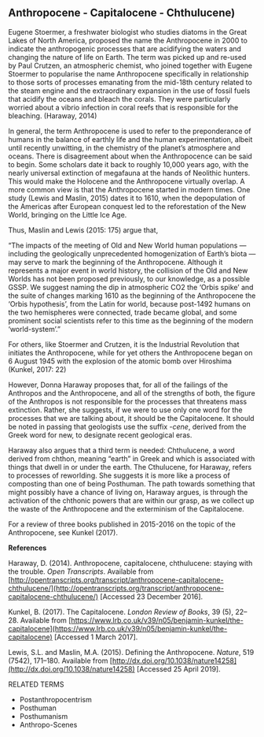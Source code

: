 ## Anthropocene - Capitalocene - Chthulucene)

Eugene Stoermer, a freshwater biologist who studies diatoms in the Great Lakes of North America, proposed the name the Anthropocene in 2000 to indicate the anthropogenic processes that are acidifying the waters and changing the nature of life on Earth. The term was picked up and re-used by Paul Crutzen, an atmospheric chemist, who joined together with Eugene Stoermer to popularise the name Anthropocene specifically in relationship to those sorts of processes emanating from the mid-18th century related to the steam engine and the extraordinary expansion in the use of fossil fuels that acidify the oceans and bleach the corals. They were particularly worried about a vibrio infection in coral reefs that is responsible for the bleaching. (Haraway, 2014)

In general, the term Anthropocene is used to refer to the preponderance of humans in the balance of earthly life and the human experimentation, albeit until recently unwitting, in the chemistry of the planet’s atmosphere and oceans. There is disagreement about when the Anthropocence can be said to begin. Some scholars date it back to roughly 10,000 years ago, with the nearly universal extinction of megafauna at the hands of Neolithic hunters. This would make the Holocene and the Anthropocene virtually overlap. A more common view is that the Anthropocene started in modern times. One study (Lewis and Maslin, 2015) dates it to 1610, when the depopulation of the Americas after European conquest led to the reforestation of the New World, bringing on the Little Ice Age.

Thus, Maslin and Lewis (2015: 175) argue that,

“The impacts of the meeting of Old and New World human populations — including the geologically unprecedented homogenization of Earth’s biota — may serve to mark the beginning of the Anthropocene. Although it represents a major event in world history, the collision of the Old and New Worlds has not been proposed previously, to our knowledge, as a possible GSSP. We suggest naming the dip in atmospheric CO2 the ‘Orbis spike’ and the suite of changes marking 1610 as the beginning of the Anthropocene the ‘Orbis hypothesis’, from the Latin for world, because post-1492 humans on the two hemispheres were connected, trade became global, and some prominent social scientists refer to this time as the beginning of the modern ‘world-system’.”

For others, like Stoermer and Crutzen, it is the Industrial Revolution that initiates the Anthropocene, while for yet others the Anthropocene began on 6 August 1945 with the explosion of the atomic bomb over Hiroshima (Kunkel, 2017: 22)

However, Donna Haraway proposes that, for all of the failings of the Anthropos and the Anthropocene, and all of the strengths of both, the figure of the Anthropos is not responsible for the processes that threatens mass extinction. Rather, she suggests, if we were to use only one word for the processes that we are talking about, it should be the Capitalocene. It should be noted in passing that geologists use the suffix _-cene_, derived from the Greek word for new, to designate recent geological eras.

Haraway also argues that a third term is needed: Chthulucene, a word derived from chthon, meaning “earth” in Greek and which is associated with things that dwell in or under the earth. The Cthulucene, for Haraway, refers to processes of reworlding. She suggests it is more like a process of composting than one of being Posthuman. The path towards something that might possibly have a chance of living on, Haraway argues, is through the activation of the chthonic powers that are within our grasp, as we collect up the waste of the Anthropocene and the exterminism of the Capitalocene.

For a review of three books published in 2015-2016 on the topic of the Anthropocene, see Kunkel (2017).

**References**

Haraway, D. (2014). Anthropocene, capitalocene, chthulucene: staying with the trouble. _Open Transcripts_. Available from [http://opentranscripts.org/transcript/anthropocene-capitalocene-chthulucene/](http://opentranscripts.org/transcript/anthropocene-capitalocene-chthulucene/) [Accessed 23 December 2016].

Kunkel, B. (2017). The Capitalocene. _London Review of Books_, 39 (5), 22–28\. Available from [https://www.lrb.co.uk/v39/n05/benjamin-kunkel/the-capitalocene](https://www.lrb.co.uk/v39/n05/benjamin-kunkel/the-capitalocene) [Accessed 1 March 2017].

Lewis, S.L. and Maslin, M.A. (2015). Defining the Anthropocene. _Nature_, 519 (7542), 171–180\. Available from [http://dx.doi.org/10.1038/nature14258](http://dx.doi.org/10.1038/nature14258) [Accessed 25 April 2019].

RELATED TERMS

* Postanthropocentrism
* Posthuman
* Posthumanism
* Anthropo-Scenes

